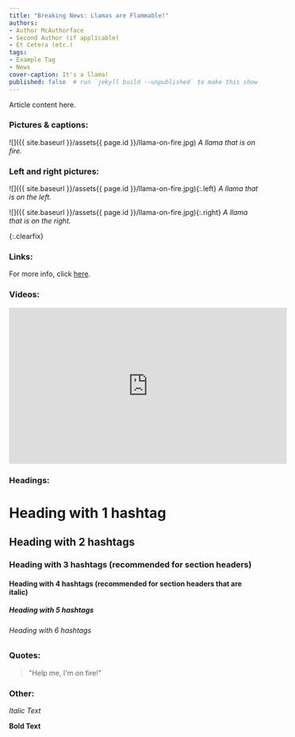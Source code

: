 ```yaml
---
title: "Breaking News: Llamas are Flammable!"
authors:
- Author McAuthorface
- Second Author (if applicable)
- Et Cetera (etc.)
tags:
- Example Tag
- News
cover-caption: It's a llama!
published: false  # run `jekyll build --unpublished` to make this show on the site
---
```

Article content here.

### Pictures & captions:

![]({{ site.baseurl }}/assets{{ page.id }}/llama-on-fire.jpg)
*A llama that is on fire.*

### Left and right pictures:

![]({{ site.baseurl }}/assets{{ page.id }}/llama-on-fire.jpg){:.left}
*A llama that is on the left.*

![]({{ site.baseurl }}/assets{{ page.id }}/llama-on-fire.jpg){:.right}
*A llama that is on the right.*

{:.clearfix}&nbsp;

### Links:

For more info, click [here](https://example.com/burning-llamas.html).

### Videos:

<iframe width="560" height="315" src="https://www.youtube.com/embed/KG1U8-i1evU" frameborder="0" allow="autoplay; encrypted-media" allowfullscreen></iframe>

### Headings:

# Heading with 1 hashtag

## Heading with 2 hashtags

### Heading with 3 hashtags (recommended for section headers)

#### Heading with 4 hashtags (recommended for section headers that are italic)

##### Heading with 5 hashtags

###### Heading with 6 hashtags

### Quotes:

>"Help me, I'm on fire!"

### Other:

*Italic Text*

**Bold Text**